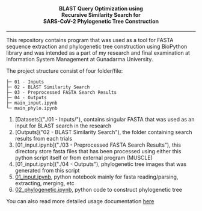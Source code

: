 <h4 align="center">BLAST Query Optimization using<br> Recursive Similarity Search for<br> SARS-CoV-2 Phylogenetic Tree Construction</h4>

--------
This repository contains program that was used as a tool for FASTA sequence extraction and phylogenetic tree construction using BioPython library and was intended as a part of my research and final examination at Information System Management at Gunadarma University.

The project structure consist of four folder/file:
```
├─ 01 - Inputs
├─ 02 - BLAST Similarity Search
├─ 03 - Preprocessed FASTA Search Results
├─ 04 - Outputs
├─ main_input.ipynb
└─ main_phylo.ipynb
```
1. [Datasets]("./01 - Inputs/"), contains singular FASTA that was used as an input for BLAST search in the research
2. [Outputs]("02 - BLAST Similarity Search"), the folder containing search results from each trials
3. [01_input.ipynb]("./03 - Preprocessed FASTA Search Results"), this directory store fasta files that has been processed using either this python script itself or from external program (MUSCLE)
3. [01_input.ipynb]("./04 - Outputs"), phylogenetic tree images that was generated from this script
3. [01_input.ipynb](./main_input.ipynb), python notebook mainly for fasta reading/parsing, extracting, merging, etc
4. [02_phylogenetic.ipynb](./main_phylo.ipynb), python code to construct phylogenetic tree

You can also read more detailed usage documentation [here](#)
